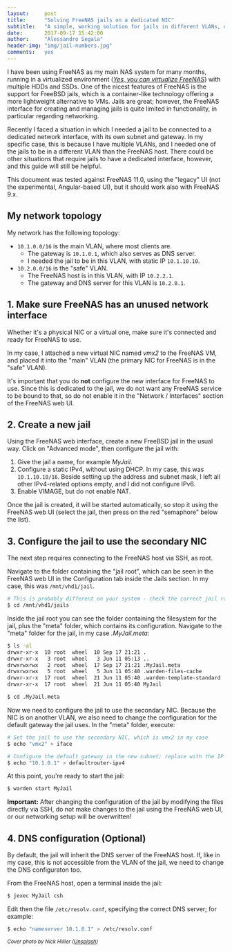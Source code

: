 ```yaml
---
layout:     post
title:      "Solving FreeNAS jails on a dedicated NIC"
subtitle:   "A simple, working solution for jails in different VLANs, or just with dedicated IPs"
date:       2017-09-17 15:42:00
author:     "Alessandro Segala"
header-img: "img/jail-numbers.jpg"
comments:   yes
---
```


I have been using FreeNAS as my main NAS system for many months, running in a virtualized environment ([*Yes, you can virtualize FreeNAS*](http://www.freenas.org/blog/yes-you-can-virtualize-freenas/)) with multiple HDDs and SSDs. One of the nicest features of FreeNAS is the support for FreeBSD jails, which is a container-like technology offering a more lightweight alternative to VMs. Jails are great; however, the FreeNAS interface for creating and managing jails is quite limited in functionality, in particular regarding networking.

Recently I faced a situation in which I needed a jail to be connected to a dedicated network interface, with its own subnet and gateway. In my specific case, this is because I have multiple VLANs, and I needed one of the jails to be in a different VLAN than the FreeNAS host. There could be other situations that require jails to have a dedicated interface, however, and this guide will still be helpful.

This document was tested against FreeNAS 11.0, using the "legacy" UI (not the experimental, Angular-based UI), but it should work also with FreeNAS 9.x.

## My network topology

My network has the following topology:

- `10.1.0.0/16` is the main VLAN, where most clients are.
   - The gateway is `10.1.0.1`, which also serves as DNS server.
   - I needed the jail to be in this VLAN, with static IP `10.1.10.10`.
- `10.2.0.0/16` is the "safe" VLAN.
   - The FreeNAS host is in this VLAN, with IP `10.2.2.1`.
   - The gateway and DNS server for this VLAN is `10.2.0.1`.

## 1. Make sure FreeNAS has an unused network interface

Whether it's a physical NIC or a virtual one, make sure it's connected and ready for FreeNAS to use.

In my case, I attached a new virtual NIC named *vmx2* to the FreeNAS VM, and placed it into the "main" VLAN (the primary NIC for FreeNAS is in the "safe" VLAN).

It's important that you do **not** configure the new interface for FreeNAS to use. Since this is dedicated to the jail, we do not want any FreeNAS service to be bound to that, so do not enable it in the "Network / Interfaces" section of the FreeNAS web UI.

## 2. Create a new jail

Using the FreeNAS web interface, create a new FreeBSD jail in the usual way. Click on "Advanced mode", then configure the jail with:

1. Give the jail a name, for example *MyJail*.
2. Configure a static IPv4, without using DHCP. In my case, this was `10.1.10.10/16`. Beside setting up the address and subnet mask, I left all other IPv4-related options empty, and I did not configure IPv6.
3. Enable VIMAGE, but do not enable NAT.

Once the jail is created, it will be started automatically, so stop it using the FreeNAS web UI (select the jail, then press on the red "semaphore" below the list).

## 3. Configure the jail to use the secondary NIC

The next step requires connecting to the FreeNAS host via SSH, as root.

Navigate to the folder containing the "jail root", which can be seen in the FreeNAS web UI in the Configuration tab inside the Jails section. In my case, this was `/mnt/vhd1/jail`.

````sh
# This is probably different on your system - check the correct jail root
$ cd /mnt/vhd1/jails
````

Inside the jail root you can see the folder containing the filesystem for the jail, plus the "meta" folder, which contains its configuration. Navigate to the "meta" folder for the jail, in my case *.MyJail.meta*:

````sh
$ ls -al
drwxr-xr-x  10 root  wheel  10 Sep 17 21:21 .
drwxr-xr-x   3 root  wheel   3 Jun 11 05:13 ..
drwxrwxrwx   2 root  wheel  17 Sep 17 21:21 .MyJail.meta
drwxrwxrwx   5 root  wheel   5 Jun 11 05:40 .warden-files-cache
drwxr-xr-x  17 root  wheel  21 Jun 11 05:40 .warden-template-standard
drwxr-xr-x  17 root  wheel  21 Jun 11 05:40 MyJail

$ cd .MyJail.meta
````

Now we need to configure the jail to use the secondary NIC. Because the NIC is on another VLAN, we also need to change the configuration for the default gateway the jail uses. In the "meta" folder, execute:

````sh
# Set the jail to use the secondary NIC, which is vmx2 in my case
$ echo "vmx2" > iface

# Configure the default gateway in the new subnet; replace with the IP of your gateway
$ echo "10.1.0.1" > defaultrouter-ipv4
````

At this point, you're ready to start the jail:

````sh
$ warden start MyJail
````

**Important:** After changing the configuration of the jail by modifying the files directly via SSH, do not make changes to the jail using the FreeNAS web UI, or our networking setup will be overwritten!

## 4. DNS configuration (Optional)

By default, the jail will inherit the DNS server of the FreeNAS host. If, like in my case, this is not accessible from the VLAN of the jail, we need to change the DNS configuraton too.

From the FreeNAS host, open a terminal inside the jail:

````sh
$ jexec MyJail csh
````

Edit then the file `/etc/resolv.conf`, specifying the correct DNS server; for example:

````sh
$ echo "nameserver 10.1.0.1" > /etc/resolv.conf
````

<small>*Cover photo by Nick Hillier ([Unsplash](https://unsplash.com/@nhillier))*</small>